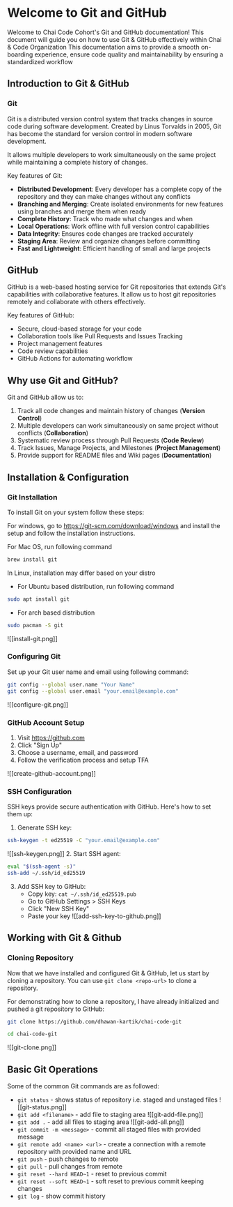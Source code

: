 # Welcome to Git and GitHub 

Welcome to Chai Code Cohort's Git and GitHub documentation! This document will guide you on how to use Git & GitHub effectively within Chai & Code Organization This documentation aims to provide a smooth on-boarding experience,  ensure code quality and maintainability by ensuring a standardized workflow
## Introduction to Git & GitHub

### Git
Git is a distributed version control system that tracks changes in source code during software development. Created by Linus Torvalds in 2005, Git has become the standard for version control in modern software development.

It allows multiple developers to work simultaneously on the same project while maintaining a complete history of changes.

Key features of Git:
- **Distributed Development**: Every developer has a complete copy of the repository and they can make changes without any conflicts
- **Branching and Merging**: Create isolated environments for new features using branches and merge them when ready
- **Complete History**: Track who made what changes and when
- **Local Operations**: Work offline with full version control capabilities
- **Data Integrity**: Ensures code changes are tracked accurately
- **Staging Area**: Review and organize changes before committing
- **Fast and Lightweight**: Efficient handling of small and large projects

## GitHub 
GitHub is a web-based hosting service for Git repositories that extends Git's capabilities with collaborative features. It allow us to host git repositories remotely and collaborate with others effectively.

Key features of GitHub:
- Secure, cloud-based storage for your code
-  Collaboration tools like Pull Requests and Issues Tracking
- Project management features
- Code review capabilities
- GitHub Actions for automating workflow

## Why use Git and GitHub?

Git and GitHub allow us to:
1. Track all code changes and maintain history of changes (**Version Control**)
2. Multiple developers can work simultaneously on same project without conflicts (**Collaboration**)
3. Systematic review process through Pull Requests (**Code Review**)
5. Track Issues, Manage Projects, and Milestones (**Project Management**)
6. Provide support for README files and Wiki pages (**Documentation**)

## Installation & Configuration

### Git Installation

To install Git on your system follow these steps:

For windows, go to https://git-scm.com/download/windows and install the setup and follow the installation instructions.

For Mac OS, run following command 
```bash
brew install git
```

In Linux, installation may differ based on your distro
- For Ubuntu based distribution, run following command 
```bash
sudo apt install git  
```
- For arch based distribution
```bash
sudo pacman -S git
```

![[install-git.png]]
### Configuring Git

Set up your Git user name and email using following command:
```bash
git config --global user.name "Your Name"
git config --global user.email "your.email@example.com"
```

![[configure-git.png]]
### GitHub Account Setup

1. Visit https://github.com
2. Click "Sign Up"
3. Choose a username, email, and password
4. Follow the verification process and setup TFA

![[create-github-account.png]]
### SSH Configuration
SSH keys provide secure authentication with GitHub. Here's how to set them up:

1. Generate SSH key:
```bash
ssh-keygen -t ed25519 -C "your.email@example.com"
```
![[ssh-keygen.png]]
2. Start SSH agent:
```bash
eval "$(ssh-agent -s)"
ssh-add ~/.ssh/id_ed25519
```

3. Add SSH key to GitHub:
   - Copy key: `cat ~/.ssh/id_ed25519.pub`
   - Go to GitHub Settings > SSH Keys
   - Click "New SSH Key"
   - Paste your key
![[add-ssh-key-to-github.png]]

## Working with Git & Github
### Cloning Repository

Now that we have installed and configured Git & GitHub, let us start by cloning a repository. You can use `git clone <repo-url>` to clone a repository.

For demonstrating how to clone a repository, I have already initialized and pushed a git repository to GitHub: 

```bash
git clone https://github.com/dhawan-kartik/chai-code-git

cd chai-code-git
```

![[git-clone.png]]
## Basic Git Operations

Some of the common Git commands are as followed:

- `git status` - shows status of repository i.e. staged and unstaged files
  ![[git-status.png]]
- `git add <filename>` - add file to staging area
  ![[git-add-file.png]]
- `git add .` - add all files to staging area
  ![[git-add-all.png]]
- `git commit -m <message>` - commit all staged files with provided message
- `git remote add <name> <url>` - create a connection with a remote repository with provided name and URL
- `git push` - push changes to remote
- `git pull` - pull changes from remote
- `git reset --hard HEAD~1` - reset to previous commit
- `git reset --soft HEAD~1` - soft reset to previous commit keeping changes
- `git log` - show commit history
